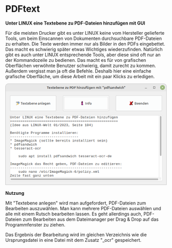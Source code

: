 # PDFtext
**Unter LINUX eine Textebene zu PDF-Dateien hinzufügen mit GUI**


Für die meisten Drucker gibt es unter LINUX keine vom Hersteller gelieferte Tools, um beim Einscannen von Dokumenten durchsuchbare PDF-Dateien zu erhalten. Die Texte werden immer nur als Bilder in den PDFs eingebettet. Das macht es schwierig später etwas Wichtiges wiederzufinden.
Natürlich gibt es auch unter LINUX entsprechende Tools, aber diese sind oft nur an der Kommandozeile zu bedienen. Das macht es für von grafischen Oberflächen verwöhnte Benutzer schwierig, damit zurecht zu kommen. Außerdem vergisst man ja oft die Befehle.
Deshalb hier eine einfache grafische Oberfläche, um diese Arbeit mit ein paar Klicks zu erledigen.

![Screenshot](/doc/Screenshot.png)

**Nutzung**

Mit "Textebene anlegen" wird man aufgefordert, PDF-Dateien zum Bearbeiten auszuwählen. Man kann mehrere PDF-Dateien auswählen und alle mit einem Rutsch bearbeiten lassen.
Es geht allerdings auch, PDF-Dateien zum Bearbeiten aus dem Dateimanager per Drag & Drop auf das Programmfenster zu ziehen.

Das Ergebnis der Bearbeitung wird im gleichen Verzeichnis wie die Ursprungsdatei in eine Datei mit dem Zusatz "_ocr" gespeichert.
